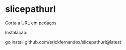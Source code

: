 # slicepathurl
Corta a URL em pedaços

Instalação:

go install github.com/erickfernandox/slicepathurl@latest

